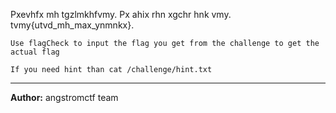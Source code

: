 Pxevhfx mh tgzlmkhfvmy. Px ahix rhn xgchr hnk vmy. tvmy{utvd_mh_max_ynmnkx}.

`Use flagCheck to input the flag you get from the challenge to get the actual flag`

`If you need hint than cat /challenge/hint.txt`

---
**Author:** angstromctf team
